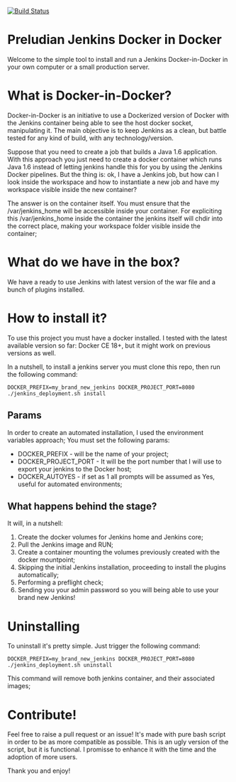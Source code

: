 [![Build Status](http://jarvis.preludian.com:8080/job/OpenSourceProjects/job/JenkinsDockerInDocker/job/master/badge/icon)](http://jarvis.preludian.com:8080/job/OpenSourceProjects/job/JenkinsDockerInDocker/job/master/)

# Preludian Jenkins Docker in Docker

Welcome to the simple tool to install and run a Jenkins Docker-in-Docker in your own computer or a small production server.

# What is Docker-in-Docker?

Docker-in-Docker is an initiative to use a Dockerized version of Docker with the Jenkins container being able to see the host docker socket, manipulating it.
The main objective is to keep Jenkins as a clean, but battle tested for any kind of build, with any technology/version.

Suppose that you need to create a job that builds a Java 1.6 application. With this approach you just need to create a docker container which runs Java 1.6 instead of letting jenkins handle this for you by using the Jenkins Docker pipelines.
But the thing is: ok, I have a Jenkins job, but how can I look inside the workspace and how to instantiate a new job and have my workspace visible inside the new container?

The answer is on the container itself. You must ensure that the /var/jenkins\_home will be accessible inside your container. For expliciting this /var/jenkins\_home inside the container the jenkins itself will chdir into the correct place, making your workspace folder visible inside the container;

# What do we have in the box?

We have a ready to use Jenkins with latest version of the war file and a bunch of plugins installed.

# How to install it?

To use this project you must have a docker installed. I tested with the latest available version so far: Docker CE 18+, but it might work on previous versions as well.

In a nutshell, to install a jenkins server you must clone this repo, then run the following command:

```
DOCKER_PREFIX=my_brand_new_jenkins DOCKER_PROJECT_PORT=8080 ./jenkins_deployment.sh install
```

## Params

In order to create an automated installation, I used the environment variables approach;
You must set the following params:

* DOCKER\_PREFIX - will be the name of your project;
* DOCKER\_PROJECT\_PORT - It will be the port number that I will use to export your jenkins to the Docker host;
* DOCKER\_AUTOYES - if set as 1 all prompts will be assumed as Yes, useful for automated environments;

## What happens behind the stage?

It will, in a nutshell:

1. Create the docker volumes for Jenkins home and Jenkins core;
2. Pull the Jenkins image and RUN;
3. Create a container mounting the volumes previously created with the docker mountpoint;
4. Skipping the initial Jenkins installation, proceeding to install the plugins automatically;
5. Performing a preflight check;
6. Sending you your admin password so you will being able to use your brand new Jenkins!


# Uninstalling

To uninstall it's pretty simple. Just trigger the following command:

```
DOCKER_PREFIX=my_brand_new_jenkins DOCKER_PROJECT_PORT=8080 ./jenkins_deployment.sh uninstall
```

This command will remove both jenkins container, and their associated images;


# Contribute!

Feel free to raise a pull request or an issue! It's made with pure bash script in order to be as more compatible as possible.
This is an ugly version of the script, but it is functional. I promisse to enhance it with the time and the adoption of more users.

Thank you and enjoy!
